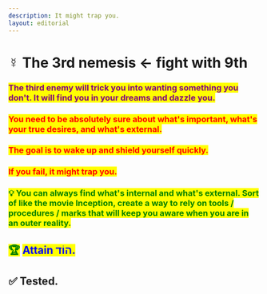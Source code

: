 ```yaml
---
description: It might trap you.
layout: editorial
---
```


# ☿ The 3rd nemesis ← fight with 9th

### <mark style="color:purple;">The third enemy will trick you into wanting something you don't. It will find you in your dreams and dazzle you.</mark>

### <mark style="color:red;">You need to be absolutely sure about what's important, what's your true desires, and what's external.</mark>

### <mark style="color:red;">The goal is to wake up and shield yourself quickly.</mark>

### <mark style="color:red;">If you fail, it might trap you.</mark>

<mark style="color:red;"></mark>

### <mark style="color:green;">💡 You can always find what's internal and what's external. Sort of like the movie Inception, create a way to rely on tools / procedures / marks that will keep you aware when you are in an outer reality.</mark>

<mark style="color:green;"></mark>

<mark style="color:green;"></mark>

<mark style="color:green;"></mark>

## <mark style="color:green;">🏆</mark> <mark style="color:blue;">Attain הוֹד.</mark>

## ✅ Tested.
